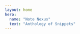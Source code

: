 ```yaml
---
layout: home
hero:
  name: "Note Nexus"
  text: "Anthology of Snippets"
---
```


<script setup>
import Articles from './Articles.vue'
</script>

<Articles />
